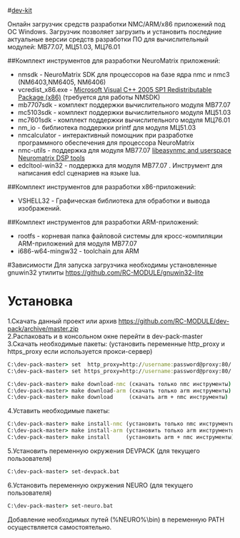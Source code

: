 ﻿#[dev-kit](https://github.com/RC-MODULE/dev-kit)

Онлайн загрузчик средств разработки NMC/ARM/x86 приложений под ОС Windows. 
Загрузчик позволяет загрузить и установить последние актуальные версии средств разработки ПО для вычислительный модулей: МВ77.07, МЦ51.03, МЦ76.01

##Комплект инструментов для разработки NeuroMatrix приложений:  
- nmsdk - NeuroMatrix SDK  для процессоров на базе ядра nmc и nmc3 (NM6403,NM6405, NM6406)
- vcredist_x86.exe - [Microsoft Visual C++ 2005 SP1 Redistributable Package (x86)](https://www.microsoft.com/en-us/download/details.aspx?id=5638) (требуется для работы NMSDK)
- mb7707sdk  - комплект поддержки вычислительного модуля МВ77.07  
- mc5103sdk  - комплект поддержки вычислительного модуля МЦ51.03  
- mc7601sdk  - комплект поддержки вычислительного модуля МЦ76.01  
- nm_io - библиотека поддержки printf для модуля МЦ51.03
- nmcalculator  - интерактивный помощник при разработке программного обеспечения для процессора NeuroMatrix
- nmc-utils  - поддержка для модуля МВ77.07 [libeasynmc and userspace Neuromatrix DSP tools](https://github.com/RC-MODULE/nmc-utils)  
- edcltool-win32 -  поддержка для модуля МВ77.07 . Инструмент для написания edcl сценариев на языке lua.  

##Комплект инструментов для разработки x86-приложений:
- VSHELL32 -  Графическая библиотека для обработки и вывода изображений. 

##Комплект инструментов для разработки ARM-приложений:
- rootfs - корневая папка файловой системы для кросс-компиляции ARM-приложений для модуля МВ77.07
- i686-w64-mingw32 - toolchain для ARM


#Зависимости
  Для запуска загрузчика необходимы установленные gnuwin32 утилиты https://github.com/RC-MODULE/gnuwin32-lite
  

# Установка 
1.Скачать данный проект или архив https://github.com/RC-MODULE/dev-pack/archive/master.zip  
2.Распаковать и в консольном окне перейти в dev-pack-master  
3.Cкачать необходимые пакеты:   (установить переменные http_proxy и https_proxy если используется прокси-сервер)

```bat
С:\dev-pack-master> set  http_proxy=http://username:password@proxy:80/
С:\dev-pack-master> set https_proxy=http://username:password@proxy:80/

С:\dev-pack-master> make download-nmc (скачать только nmc инструменты)  
С:\dev-pack-master> make download-arm (скачать только arm инструменты)  
С:\dev-pack-master> make download     (скачать arm + nmc инструменты)  
```   

4.Уставить необходимые пакеты:    
```bat
С:\dev-pack-master> make install-nmc (установить только nmc инструменты)  
С:\dev-pack-master> make install-arm (установить только arm инструменты)  
С:\dev-pack-master> make install     (установить arm + nmc инструменты)  
```   

5.Установить переменную окружения DEVPACK (для текущего пользователя)
```bat
С:\dev-pack-master> set-devpack.bat
```	
<!-- > Для установки переменной требутся setx утилита. Windows XP не содержит setx. Необходимо установить [Windows Support Tools for Microsoft Windows XP](https://www.microsoft.com/en-us/download/details.aspx?id=18546) -->
6.Установить  переменную окружения NEURO  (для текущего пользователя)
```bat
С:\dev-pack-master> set-neuro.bat
```	

Добавление необходимых путей (%NEURO%\bin) в переменную PATН осуществляется самостоятельно. 



  